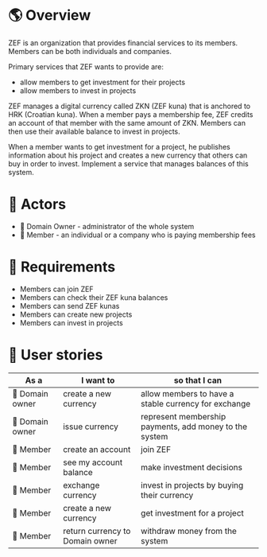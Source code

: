 # 🌎 Overview

ZEF is an organization that provides financial services to its members. Members can be both individuals and companies.

Primary services that ZEF wants to provide are:
* allow members to get investment for their projects
* allow members to invest in projects

ZEF manages a digital currency called ZKN (ZEF kuna) that is anchored to HRK (Croatian kuna). When a member pays a membership fee, ZEF credits an account of that member with the same amount of ZKN. Members can then use their available balance to invest in projects.

When a member wants to get investment for a project, he publishes information about his project and creates a new currency that others can buy in order to invest. Implement a service that manages balances of this system.

# 🙋 Actors
* 🏯 Domain Owner - administrator of the whole system
* 🏢 Member - an individual or a company who is paying membership fees

# 🤞 Requirements
* Members can join ZEF
* Members can check their ZEF kuna balances
* Members can send ZEF kunas
* Members can create new projects
* Members can invest in projects

# 🧱 User stories
| As a              | I want to                            | so that I can                                             |
| ----------------- | ------------------------------------ | --------------------------------------------------------- |
| 🏯 Domain owner   | create a new  currency	             | allow members to have a stable currency for exchange      |
| 🏯 Domain owner   | issue currency	                     | represent membership payments, add money to the system    |
| 🏢 Member         | create an account                    | join ZEF                                                  |
| 🏢 Member         | see my account balance               | make investment decisions                                 |
| 🏢 Member         | exchange currency                    | invest in projects by buying their currency               |
| 🏢 Member         | create a new currency                | get investment for a project                              |
| 🏢 Member         | return currency to Domain owner      | withdraw money from the system                            |